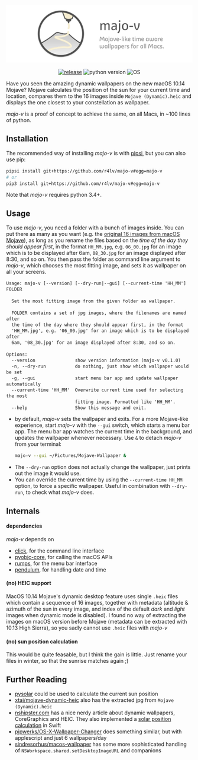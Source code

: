 ![majo-v banner](assets/banner.png)

<p align="center">
  <a href="https://github.com/r4lv/majo-v/releases"><img alt="release" src="https://img.shields.io/badge/release-v0.2.2-555.svg"></a>
  <img alt="python version" src="https://img.shields.io/badge/python-3.4%E2%80%933.7-555.svg">
  <img alt="OS" src="https://img.shields.io/badge/OS-macOS%2010.11+-555.svg?label=OS">
</p>

Have you seen the amazing dynamic wallpapers on the new macOS 10.14 Mojave? Mojave calculates the position of the sun for your current time and location, compares them to the 16 images inside `Mojave (Dynamic).heic` and displays the one closest to your constellation as wallpaper.

*majo-v* is a proof of concept to achieve the same, on all Macs, in ~100 lines of python.


## Installation

The recommended way of installing *majo-v* is with [pipsi](https://github.com/mitsuhiko/pipsi), but you can also use pip:

``` bash
pipsi install git+https://github.com/r4lv/majo-v#egg=majo-v
# or
pip3 install git+https://github.com/r4lv/majo-v#egg=majo-v
```

Note that *majo-v* requires python 3.4+.


## Usage

To use *majo-v*, you need a folder with a bunch of images inside. You can put there as many as you want (e.g. the [original 16 images from macOS Mojave](https://technastic.com/macos-mojave-dynamic-wallpapers/)), as long as you rename the files based on the *time of the day they should appear first*, in the format `HH_MM.jpg`, e.g. `06_00.jpg` for an image which is to be displayed after 6am, `08_30.jpg` for an image displayed after 8:30, and so on. You then pass the folder as command line argument to *majo-v*, which chooses the most fitting image, and sets it as wallpaper on all your screens.

``` text
Usage: majo-v [--version] [--dry-run|--gui] [--current-time 'HH_MM'] FOLDER

  Set the most fitting image from the given folder as wallpaper.

  FOLDER contains a set of jpg images, where the filenames are named after
  the time of the day where they should appear first, in the format
  'HH_MM.jpg', e.g. '06_00.jpg' for an image which is to be displayed after
  6am, '08_30.jpg' for an image displayed after 8:30, and so on.

Options:
  --version               show version information (majo-v v0.1.0)
  -n, --dry-run           do nothing, just show which wallpaper would be set
  -g, --gui               start menu bar app and update wallpaper automatically
  --current-time 'HH_MM'  Overwrite current time used for selecting the most
                          fitting image. Formatted like 'HH_MM'.
  --help                  Show this message and exit.
```

- by default, *majo-v* sets the wallpaper and exits. For a more Mojave-like experience, start *majo-v* with the `--gui` switch, which starts a menu bar app. The menu bar app watches the current time in the background, and updates the wallpaper whenever necessary. Use `&` to detach *majo-v* from your terminal:
   ``` bash
   majo-v --gui ~/Pictures/Mojave-Wallpaper &
   ```
- The `--dry-run` option does not actually change the wallpaper, just prints out the image it would use.
- You can override the current time by using the `--current-time HH_MM` option, to force a specific wallpaper. Useful in combination with `--dry-run`, to check what *majo-v* does.



## Internals

#### dependencies

*majo-v* depends on

- [click](https://click.palletsprojects.com), for the command line interface
- [pyobjc-core](https://pythonhosted.org/pyobjc/), for calling the macOS APIs
- [rumps](https://github.com/jaredks/rumps), for the menu bar interface
- [pendulum](https://pendulum.eustace.io), for handling date and time


#### (no) HEIC support

MacOS 10.14 Mojave's dynamic desktop feature uses single `.heic` files which contain a sequence of 16 images, together with metadata (altitude & azimuth of the sun in every image, and index of the default *dark* and *light* images when dynamic mode is disabled). I found no way of extracting the images on macOS version before Mojave (metadata can be extracted with 10.13 High Sierra), so you sadly cannot use `.heic` files with *majo-v*

#### (no) sun position calculation

This would be quite feasable, but I think the gain is little. Just rename your files in winter, so that the sunrise matches again ;)


## Further Reading

- [pysolar](https://github.com/pingswept/pysolar) could be used to calculate the current sun position
- [xtai/mojave-dynamic-heic](https://github.com/xtai/mojave-dynamic-heic) also has the extracted jpg from `Mojave (Dynamic).heic`
- [nshipster.com](https://nshipster.com/macos-dynamic-desktop/) has a nice nerdy article about dynamic wallpapers, CoreGraphics and HEIC. They also implemented a [solar position calculation](https://github.com/NSHipster/DynamicDesktop/blob/master/SolarPosition.playground/Sources/SolarPosition.swift) in Swift
- [pipwerks/OS-X-Wallpaper-Changer](https://github.com/pipwerks/OS-X-Wallpaper-Changer/) does something similar, but with applescript and just 6 wallpapers/day
- [sindresorhus/macos-wallpaper](https://github.com/sindresorhus/macos-wallpaper/blob/master/Sources/wallpaper/Wallpaper.swift) has some more sophisticated handling of `NSWorkspace.shared.setDesktopImageURL` and companions
